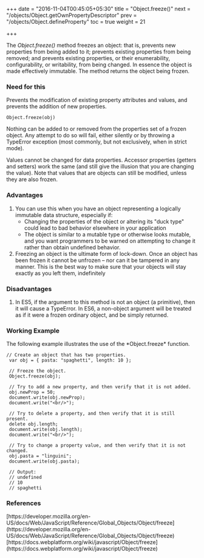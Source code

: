 +++
date = "2016-11-04T00:45:05+05:30"
title = "Object.freeze()"
next = "/objects/Object.getOwnPropertyDescriptor"
prev = "/objects/Object.defineProperty"
toc = true
weight = 21

+++

The *Object.freeze()* method freezes an object: that is, prevents new properties from being added to it; prevents existing properties from being removed; and prevents existing properties, or their enumerability, configurability, or writability, from being changed. In essence the object is made effectively immutable. The method returns the object being frozen.

<h3>Need for this</h3>
Prevents the modification of existing property attributes and values, and prevents the addition of new properties.

    Object.freeze(obj)

Nothing can be added to or removed from the properties set of a frozen object. Any attempt to do so will fail, either silently or by throwing a TypeError exception (most commonly, but not exclusively, when in strict mode).

Values cannot be changed for data properties. Accessor properties (getters and setters) work the same (and still give the illusion that you are changing the value). Note that values that are objects can still be modified, unless they are also frozen.

<h3>Advantages</h3>
<ol>
  <li>You can use this when you have an object representing a logically immutable data structure, especially if:
   <ul><li>Changing the properties of the object or altering its "duck type" could lead to bad behavior elsewhere in your application</li>
   <li>The object is similar to a mutable type or otherwise looks mutable, and you want programmers to be warned on attempting to change it rather than obtain undefined behavior.</li>
   </ul>
  </li>
  <li>Freezing an object is the ultimate form of lock-down. Once an object has been frozen it cannot be unfrozen – nor can it be tampered in any manner. This is the best way to make sure that your objects will stay exactly as you left them, indefinitely</li>
</ol>

<h3>Disadvantages</h3>
<ol>
  <li>In ES5, if the argument to this method is not an object (a primitive), then it will cause a TypeError. In ES6, a non-object argument will be treated as if it were a frozen ordinary object, and be simply returned.</li>
</ol>

<h3>Working Example</h3>
The following example illustrates the use of the *Object.freeze* function.


    // Create an object that has two properties.
     var obj = { pasta: "spaghetti", length: 10 };

     // Freeze the object.
     Object.freeze(obj);

     // Try to add a new property, and then verify that it is not added.
     obj.newProp = 50;
     document.write(obj.newProp);
     document.write("<br/>");

     // Try to delete a property, and then verify that it is still present.
     delete obj.length;
     document.write(obj.length);
     document.write("<br/>");

     // Try to change a property value, and then verify that it is not changed.
     obj.pasta = "linguini";
     document.write(obj.pasta);

     // Output:
     // undefined
     // 10
     // spaghetti


<h3>References</h3>
[https://developer.mozilla.org/en-US/docs/Web/JavaScript/Reference/Global_Objects/Object/freeze](https://developer.mozilla.org/en-US/docs/Web/JavaScript/Reference/Global_Objects/Object/freeze)
[https://docs.webplatform.org/wiki/javascript/Object/freeze](https://docs.webplatform.org/wiki/javascript/Object/freeze)

